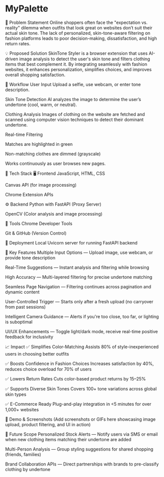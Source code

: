 # MyPalette

📌 Problem Statement
Online shoppers often face the "expectation vs. reality" dilemma when outfits that look great on websites don’t suit their actual skin tone. The lack of personalized, skin-tone-aware filtering on fashion platforms leads to poor decision-making, dissatisfaction, and high return rates.

💡 Proposed Solution
SkinTone Styler is a browser extension that uses AI-driven image analysis to detect the user's skin tone and filters clothing items that best complement it. By integrating seamlessly with fashion websites, it enhances personalization, simplifies choices, and improves overall shopping satisfaction.

🔄 Workflow
User Input
Upload a selfie, use webcam, or enter tone description.

Skin Tone Detection
AI analyzes the image to determine the user’s undertone (cool, warm, or neutral).

Clothing Analysis
Images of clothing on the website are fetched and scanned using computer vision techniques to detect their dominant undertone.

Real-time Filtering

Matches are highlighted in green

Non-matching clothes are dimmed (grayscale)

Works continuously as user browses new pages.

🧰 Tech Stack
🖥️ Frontend
JavaScript, HTML, CSS

Canvas API (for image processing)

Chrome Extension APIs

⚙️ Backend
Python with FastAPI (Proxy Server)

OpenCV (Color analysis and image processing)

🧪 Tools
Chrome Developer Tools

Git & GitHub (Version Control)

🚀 Deployment
Local Uvicorn server for running FastAPI backend

🌟 Key Features
Multiple Input Options — Upload image, use webcam, or provide tone description

Real-Time Suggestions — Instant analysis and filtering while browsing

High Accuracy — Multi-layered filtering for precise undertone matching

Seamless Page Navigation — Filtering continues across pagination and dynamic content

User-Controlled Trigger — Starts only after a fresh upload (no carryover from past sessions)

Intelligent Camera Guidance — Alerts if you're too close, too far, or lighting is suboptimal

UI/UX Enhancements — Toggle light/dark mode, receive real-time positive feedback for inclusivity

📈 Impact
✅ Simplifies Color-Matching
Assists 80% of style-inexperienced users in choosing better outfits

✅ Boosts Confidence in Fashion Choices
Increases satisfaction by 40%, reduces choice overload for 70% of users

✅ Lowers Return Rates
Cuts color-based product returns by 15–25%

✅ Supports Diverse Skin Tones
Covers 100+ tone variations across global skin types

✅ E-Commerce Ready
Plug-and-play integration in <5 minutes for over 1,000+ websites

📸 Demo & Screenshots
(Add screenshots or GIFs here showcasing image upload, product filtering, and UI in action)

🧪 Future Scope
Personalized Stock Alerts — Notify users via SMS or email when new clothing items matching their undertone are added

Multi-Person Analysis — Group styling suggestions for shared shopping (friends, families)

Brand Collaboration APIs — Direct partnerships with brands to pre-classify clothing by undertone

